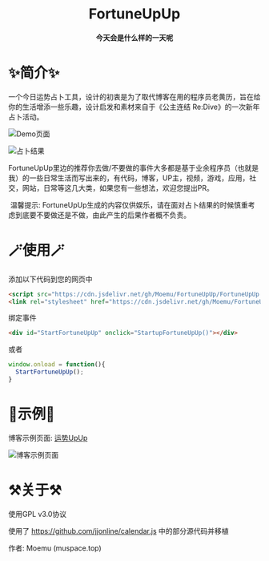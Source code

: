 <h1><center>FortuneUpUp</center></h1>
<h4><center>今天会是什么样的一天呢</center></h4>


# ✨简介✨

​	一个今日运势占卜工具，设计的初衷是为了取代博客在用的程序员老黄历，旨在给你的生活增添一些乐趣，设计启发和素材来自于《公主连结 Re:Dive》的一次新年占卜活动。

![Demo页面](https://cdn.jsdelivr.net/gh/Moemu/FortuneUpUp/Screenshot/Demo.png)

![占卜结果](https://cdn.jsdelivr.net/gh/Moemu/FortuneUpUp/Screenshot/Demo1.png)

FortuneUpUp里边的推荐你去做/不要做的事件大多都是基于业余程序员（也就是我）的一些日常生活而写出来的，有代码，博客，UP主，视频，游戏，应用，社交，网站，日常等这几大类，如果您有一些想法，欢迎您提出PR。

​	温馨提示: FortuneUpUp生成的内容仅供娱乐，请在面对占卜结果的时候慎重考虑到底要不要做还是不做，由此产生的后果作者概不负责。

# 🪄使用🪄

添加以下代码到您的网页中

```html
<script src="https://cdn.jsdelivr.net/gh/Moemu/FortuneUpUp/FortuneUpUp.js"></script>
<link rel="stylesheet" href="https://cdn.jsdelivr.net/gh/Moemu/FortuneUpUp/FortuneUpUp.css"></link>
```

绑定事件

```html
<div id="StartFortuneUpUp" onclick="StartupFortuneUpUp()"></div>
```

或者

```javascript
window.onload = function(){
  StartFortuneUpUp();
}
```

# 🎉示例🎉

博客示例页面: [运势UpUp](https://muspace.top/lab/fortuneupup)

![博客示例页面](https://cdn.jsdelivr.net/gh/Moemu/FortuneUpUp/Screenshot/Demo2.png)


# ⚒️关于⚒️

使用GPL v3.0协议

使用了 https://github.com/jjonline/calendar.js 中的部分源代码并移植

作者: Moemu (muspace.top)
